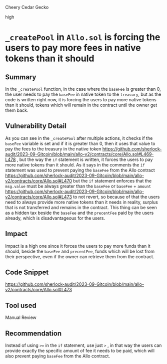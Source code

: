 Cheery Cedar Gecko

high

# `_createPool` in `Allo.sol` is forcing the users to pay more fees in native tokens than it should
## Summary
In the `_createPool` function, in the case where the `baseFee` is greater than 0, the user needs to pay the `baseFee` in native token to the `treasury`, but as the code is written right now, it is forcing the users to pay more native tokens than it should, tokens which will remain in the contract until the owner get them back. 
## Vulnerability Detail
As you can see in the `_createPool` after multiple actions, it checks if the `baseFee` variable is set and if it is greater than 0, then it uses that value to pay the fees to the treasury in the native token 
https://github.com/sherlock-audit/2023-09-Gitcoin/blob/main/allo-v2/contracts/core/Allo.sol#L469-L478
, but the way the `if` statement is written, it forces the users to pay more native tokens than it should. As it says in the comments the `if` statement was used to prevent paying the `baseFee` from the Allo contract 
https://github.com/sherlock-audit/2023-09-Gitcoin/blob/main/allo-v2/contracts/core/Allo.sol#L470
but the `if` statement enforces that the `msg.value` must be always greater than the `baseFee` or `baseFee` + `amount` 
https://github.com/sherlock-audit/2023-09-Gitcoin/blob/main/allo-v2/contracts/core/Allo.sol#L473
to not revert, so because of that the users need to always provide more native tokens than it needs in reality, surplus that is not transferred and remains in the contract. This thing can be seen as a hidden tax beside the `baseFee` and the `precentFee` paid by the users already, which is disadvantageous for the users.
## Impact
Impact is a high one since it forces the users to pay more funds than it should, beside the `baseFee` and `precentFee`, funds which will be lost from their perspective, even if the owner can retrieve them from the contract.
## Code Snippet
https://github.com/sherlock-audit/2023-09-Gitcoin/blob/main/allo-v2/contracts/core/Allo.sol#L473
## Tool used

Manual Review

## Recommendation
Instead of using `>=` in the `if` statement, use just `>` , in that way the users can provide exactly the specific amount of fee it needs to be paid, which will also prevent paying `baseFee` from the Allo contract.